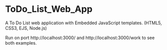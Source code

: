 # ToDo_List_Web_App

A To Do List web application with Embedded JavaScript templates. (HTML5, CSS3, EJS, Node.js)

Run on port http://localhost:3000/ and http://localhost:3000/work to see both examples.
